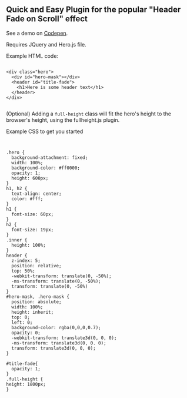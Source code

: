 ## Quick and Easy Plugin for the popular "Header Fade on Scroll" effect

See a demo on [Codepen](http://codepen.io/beeeees/pen/QwVEmQ).

Requires JQuery and Hero.js file.

Example HTML code:

```

<div class="hero">
  <div id="hero-mask"></div>
  <header id="title-fade">
    <h1>Here is some header text</h1>
  </header>
</div>


```

(Optional) Adding a `full-height` class will fit the hero's height to the browser's height, using the fullheight.js plugin.

Example CSS to get you started

```


.hero {
  background-attachment: fixed;
  width: 100%;
  background-color: #ff0000;
  opacity: 1;
  height: 600px;
}
h1, h2 {
  text-align: center;
  color: #fff;
}
h1 {
  font-size: 60px;
}
h2 {
  font-size: 19px;
}
.inner {
  height: 100%;
}
header {
  z-index: 5;
  position: relative;
  top: 50%;
  -webkit-transform: translate(0, -50%);
  -ms-transform: translate(0, -50%);
  transform: translate(0, -50%)
}
#hero-mask, .hero-mask {
  position: absolute;
  width: 100%;
  height: inherit;
  top: 0;
  left: 0;
  background-color: rgba(0,0,0,0.7);
  opacity: 0;
  -webkit-transform: translate3d(0, 0, 0);
  -ms-transform: translate3d(0, 0. 0);
  transform: translate3d(0, 0, 0);
}

#title-fade{
  opacity: 1;
}
.full-height {
height: 1800px;
}

```